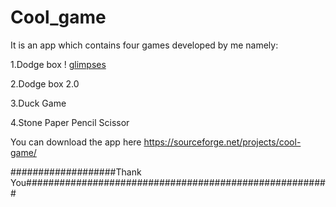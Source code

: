 # Cool_game
It is an app which contains four games developed by me namely:

1.Dodge box
! [glimpses](https://github.com/prajwalprabhu/Cool_game/blob/master/img/_dodge1.png)


2.Dodge box 2.0

3.Duck Game

4.Stone Paper Pencil Scissor

You can download the app here https://sourceforge.net/projects/cool-game/ 

###################Thank You#######################################################
